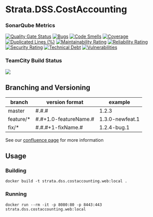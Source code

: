 # Strata.DSS.CostAccounting

### SonarQube Metrics
[![Quality Gate Status](https://sonarqube.sdt.local/api/project_badges/measure?project=Strata.DSS.CostAccounting&metric=alert_status)](https://sonarqube.sdt.local/dashboard?id=Strata.DSS.CostAccounting)
[![Bugs](https://sonarqube.sdt.local/api/project_badges/measure?project=Strata.DSS.CostAccounting&metric=bugs)](https://sonarqube.sdt.local/dashboard?id=Strata.DSS.CostAccounting)
[![Code Smells](https://sonarqube.sdt.local/api/project_badges/measure?project=Strata.DSS.CostAccounting&metric=code_smells)](https://sonarqube.sdt.local/dashboard?id=Strata.DSS.CostAccounting)
[![Coverage](https://sonarqube.sdt.local/api/project_badges/measure?project=Strata.DSS.CostAccounting&metric=coverage)](https://sonarqube.sdt.local/dashboard?id=Strata.DSS.CostAccounting)
[![Duplicated Lines (%)](https://sonarqube.sdt.local/api/project_badges/measure?project=Strata.DSS.CostAccounting&metric=duplicated_lines_density)](https://sonarqube.sdt.local/dashboard?id=Strata.DSS.CostAccounting)
[![Maintainability Rating](https://sonarqube.sdt.local/api/project_badges/measure?project=Strata.DSS.CostAccounting&metric=sqale_rating)](https://sonarqube.sdt.local/dashboard?id=Strata.DSS.CostAccounting)
[![Reliability Rating](https://sonarqube.sdt.local/api/project_badges/measure?project=Strata.DSS.CostAccounting&metric=reliability_rating)](https://sonarqube.sdt.local/dashboard?id=Strata.DSS.CostAccounting)
[![Security Rating](https://sonarqube.sdt.local/api/project_badges/measure?project=Strata.DSS.CostAccounting&metric=security_rating)](https://sonarqube.sdt.local/dashboard?id=Strata.DSS.CostAccounting)
[![Technical Debt](https://sonarqube.sdt.local/api/project_badges/measure?project=Strata.DSS.CostAccounting&metric=sqale_index)](https://sonarqube.sdt.local/dashboard?id=Strata.DSS.CostAccounting)
[![Vulnerabilities](https://sonarqube.sdt.local/api/project_badges/measure?project=Strata.DSS.CostAccounting&metric=vulnerabilities)](https://sonarqube.sdt.local/dashboard?id=Strata.DSS.CostAccounting)

### TeamCity Build Status
<a href="https://teamcity.sdt.local/viewType.html?buildTypeId=Services_StrataCostAccounting_01Build&guest=1"> 
<img src="https://teamcity.sdt.local/app/rest/builds/buildType(id:Services_StrataCostAccounting_01Build)/statusIcon"/>
</a>

## Branching and Versioning
|branch|version format|example|
|---|---|---|
|master|#.#.#|1.2.3|
|feature/*|#.#+1.0-featureName.#|1.3.0-newfeat.1|
|fix/*|#.#.#+1-fixName.#|1.2.4-bug.1|

See our [confluence page](https://confluence.sdt.local/display/DOP/Branching+and+Versioning) for more information

## Usage
### Building
```
docker build -t strata.dss.costaccounting.web:local .
```

### Running
```
docker run --rm -it -p 8080:80 -p 8443:443 strata.dss.costaccounting.web:local
```